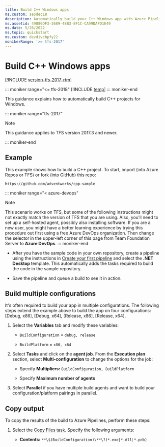 ```yaml
---
title: Build C++ Windows apps
ms.custom: seodec18
description: Automatically build your C++ Windows app with Azure Pipelines, Azure DevOps, & Team Foundation Server
ms.assetid: 49886DF3-3689-48B3-8F1C-CA99DAFD1E49
ms.date: 5/26/2022
ms.topic: quickstart
ms.custom: devdivchpfy22
monikerRange: '>= tfs-2017'
---
```


# Build C++ Windows apps

[!INCLUDE [version-tfs-2017-rtm](../../includes/version-tfs-2017-rtm.md)]

::: moniker range="<= tfs-2018"
[!INCLUDE [temp](../../includes/concept-rename-note.md)]
::: moniker-end

This guidance explains how to automatically build C++ projects for Windows.

::: moniker range="tfs-2017"

> [!NOTE]
> This guidance applies to TFS version 2017.3 and newer.

::: moniker-end

## Example

This example shows how to build a C++ project. To start, import (into Azure Repos or TFS) or fork (into GitHub) this repo:

```text
https://github.com/adventworks/cpp-sample
```

::: moniker range="< azure-devops"
> [!NOTE]
> This scenario works on TFS, but some of the following instructions might not exactly match the version of TFS that you are using. Also, you'll need to set up a self-hosted agent, possibly also installing software. If you are a new user, you might have a better learning experience by trying this procedure out first using a free Azure DevOps organization. Then change the selector in the upper-left corner of this page from Team Foundation Server to **Azure DevOps**.
::: moniker-end

* After you have the sample code in your own repository, create a pipeline using the instructions in [Create your first pipeline](../../create-first-pipeline.md) and select the **.NET Desktop** template. This automatically adds the tasks required to build the code in the sample repository.

* Save the pipeline and queue a build to see it in action.

## Build multiple configurations

It's often required to build your app in multiple configurations. The following steps extend the example above to build the app on four configurations: [Debug, x86], [Debug, x64], [Release, x86], [Release, x64].

1. Select the **Variables** tab and modify these variables:

   * `BuildConfiguration` = `debug, release`

   * `BuildPlatform` = `x86, x64`

2. Select **Tasks** and click on the **agent job**. From the **Execution plan** section, select **Multi-configuration** to change the options for the job:

   * Specify **Multipliers:** `BuildConfiguration, BuildPlatform`

   * Specify **Maximum number of agents**

3. Select **Parallel** if you have multiple build agents and want to build your configuration/platform pairings in parallel.

## Copy output

To copy the results of the build to Azure Pipelines, perform these steps:

1. Select the [Copy Files task](../../tasks/utility/copy-files.md). Specify the following arguments:

   * **Contents:** `**\$(BuildConfiguration)\**\?(*.exe|*.dll|*.pdb)`
